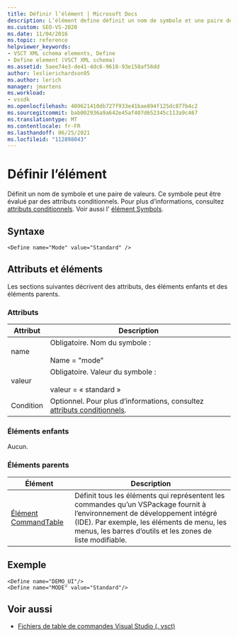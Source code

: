 ```yaml
---
title: Définir l’élément | Microsoft Docs
description: L’élément define définit un nom de symbole et une paire de valeurs. Ce symbole peut être évalué par des attributs conditionnels.
ms.custom: SEO-VS-2020
ms.date: 11/04/2016
ms.topic: reference
helpviewer_keywords:
- VSCT XML schema elements, Define
- Define element (VSCT XML schema)
ms.assetid: 5aee74e3-de41-4dc6-9618-93e158af56dd
author: leslierichardson95
ms.author: lerich
manager: jmartens
ms.workload:
- vssdk
ms.openlocfilehash: 409621410db727f933e41bae894f125dc877b4c2
ms.sourcegitcommit: bab002936a9a642e45af407d652345c113a9c467
ms.translationtype: MT
ms.contentlocale: fr-FR
ms.lasthandoff: 06/25/2021
ms.locfileid: "112898043"
---
```

# <a name="define-element"></a>Définir l’élément
Définit un nom de symbole et une paire de valeurs. Ce symbole peut être évalué par des attributs conditionnels. Pour plus d’informations, consultez [attributs conditionnels](../extensibility/vsct-xml-schema-conditional-attributes.md). Voir aussi l' [élément Symbols](../extensibility/symbols-element.md).

## <a name="syntax"></a>Syntaxe

```
<Define name="Mode" value="Standard" />
```

## <a name="attributes-and-elements"></a>Attributs et éléments
 Les sections suivantes décrivent des attributs, des éléments enfants et des éléments parents.

### <a name="attributes"></a>Attributs

|Attribut|Description|
|---------------|-----------------|
|name|Obligatoire. Nom du symbole :<br /><br /> Name = "mode"|
|valeur|Obligatoire. Valeur du symbole :<br /><br /> valeur = « standard »|
|Condition|Optionnel. Pour plus d’informations, consultez [attributs conditionnels](../extensibility/vsct-xml-schema-conditional-attributes.md).|

### <a name="child-elements"></a>Éléments enfants
 Aucun.

### <a name="parent-elements"></a>Éléments parents

|Élément|Description|
|-------------|-----------------|
|[Élément CommandTable](../extensibility/commandtable-element.md)|Définit tous les éléments qui représentent les commandes qu’un VSPackage fournit à l’environnement de développement intégré (IDE). Par exemple, les éléments de menu, les menus, les barres d’outils et les zones de liste modifiable.|

## <a name="example"></a>Exemple

```
<Define name="DEMO_UI"/>
<Define name="MODE" value="Standard"/>
```

## <a name="see-also"></a>Voir aussi
- [Fichiers de table de commandes Visual Studio (. vsct)](../extensibility/internals/visual-studio-command-table-dot-vsct-files.md)
